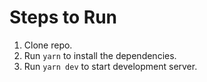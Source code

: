 # Steps to Run

1. Clone repo.
2. Run `yarn` to install the dependencies.
3. Run `yarn dev` to start development server.
